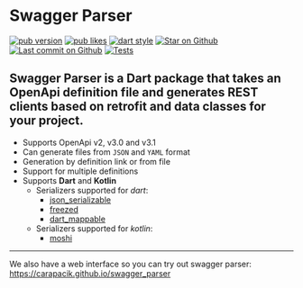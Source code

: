 # Swagger Parser
[![pub version](https://img.shields.io/pub/v/swagger_parser?logo=dart)](https://pub.dev/packages/swagger_parser)
[![pub likes](https://img.shields.io/pub/likes/swagger_parser?logo=dart)](https://pub.dev/packages/swagger_parser)
[![dart style](https://img.shields.io/badge/style-carapacik__lints%20-brightgreen?logo=dart)](https://pub.dev/packages/carapacik_lints)
[![Star on Github](https://img.shields.io/github/stars/Carapacik/swagger_parser?logo=github)](https://github.com/Carapacik/swagger_parser)
[![Last commit on Github](https://img.shields.io/github/last-commit/Carapacik/swagger_parser?logo=github)](https://github.com/Carapacik/swagger_parser)
[![Tests](https://github.com/Carapacik/swagger_parser/actions/workflows/tests.yml/badge.svg?branch=main)](https://github.com/Carapacik/swagger_parser/actions/workflows/tests.yml)

## Swagger Parser is a Dart package that takes an OpenApi definition file and generates REST clients based on **retrofit** and data classes for your project.

* Supports OpenApi v2, v3.0 and v3.1
* Can generate files from `JSON` and `YAML` format
* Generation by definition link or from file
* Support for multiple definitions
* Supports **Dart** and **Kotlin**
  * Serializers supported for _dart_:  
    * [json_serializable](https://pub.dev/packages/json_serializable)
    * [freezed](https://pub.dev/packages/freezed)
    * [dart_mappable](https://pub.dev/packages/dart_mappable)
  * Serializers supported for _kotlin_:
    * [moshi](https://github.com/square/moshi)
***
We also have a web interface so you can try out swagger parser: https://carapacik.github.io/swagger_parser
